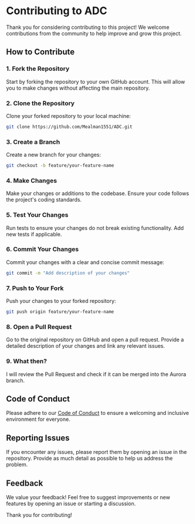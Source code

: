 # Contributing to ADC

Thank you for considering contributing to this project! We welcome contributions from the community to help improve and grow this project.

## How to Contribute

### 1. Fork the Repository
Start by forking the repository to your own GitHub account. This will allow you to make changes without affecting the main repository.

### 2. Clone the Repository
Clone your forked repository to your local machine:
```bash
git clone https://github.com/Mealman1551/ADC.git
```

### 3. Create a Branch
Create a new branch for your changes:
```bash
git checkout -b feature/your-feature-name
```

### 4. Make Changes
Make your changes or additions to the codebase. Ensure your code follows the project's coding standards.

### 5. Test Your Changes
Run tests to ensure your changes do not break existing functionality. Add new tests if applicable.

### 6. Commit Your Changes
Commit your changes with a clear and concise commit message:
```bash
git commit -m "Add description of your changes"
```

### 7. Push to Your Fork
Push your changes to your forked repository:
```bash
git push origin feature/your-feature-name
```

### 8. Open a Pull Request
Go to the original repository on GitHub and open a pull request. Provide a detailed description of your changes and link any relevant issues.

### 9. What then?
I will review the Pull Request and check if it can be merged into the Aurora branch.

## Code of Conduct
Please adhere to our [Code of Conduct](CODE_OF_CONDUCT.md) to ensure a welcoming and inclusive environment for everyone.

## Reporting Issues
If you encounter any issues, please report them by opening an issue in the repository. Provide as much detail as possible to help us address the problem.

## Feedback
We value your feedback! Feel free to suggest improvements or new features by opening an issue or starting a discussion.

Thank you for contributing!